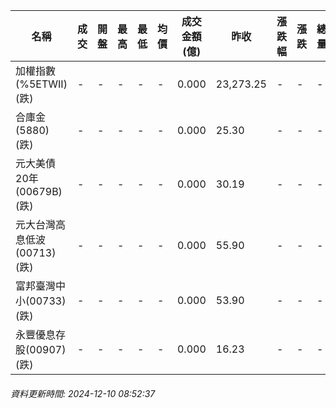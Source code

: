 | 名稱 | 成交 | 開盤 | 最高 | 最低 | 均價 | 成交金額(億) | 昨收 | 漲跌幅 | 漲跌 | 總量 | 昨量 | 振幅 |
| -------- | -------- | -------- | -------- |-------- | -------- | -------- |-------- |-------- |-------- | -------- | -------- |-------- |
|加權指數(%5ETWII) (跌)|-|-|-|-|-|0.000|23,273.25|-|-|-|-|0.00%|
|合庫金(5880) (跌)|-|-|-|-|-|0.000|25.30|-|-|-|-|0.00%|
|元大美債20年(00679B) (跌)|-|-|-|-|-|0.000|30.19|-|-|-|-|0.00%|
|元大台灣高息低波(00713) (跌)|-|-|-|-|-|0.000|55.90|-|-|-|-|0.00%|
|富邦臺灣中小(00733) (跌)|-|-|-|-|-|0.000|53.90|-|-|-|-|0.00%|
|永豐優息存股(00907) (跌)|-|-|-|-|-|0.000|16.23|-|-|-|-|0.00%|
###### 資料更新時間: 2024-12-10 08:52:37